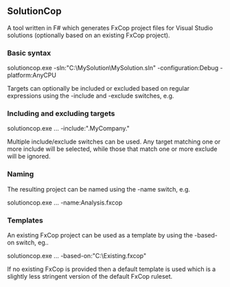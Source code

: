 ## SolutionCop

A tool written in F# which generates FxCop project files for Visual Studio solutions (optionally based on an existing FxCop project).

### Basic syntax

solutioncop.exe -sln:"C:\MySolution\MySolution.sln" -configuration:Debug -platform:AnyCPU

Targets can optionally be included or excluded based on regular expressions using the -include and -exclude switches, e.g.

### Including and excluding targets

solutioncop.exe ... -include:"\.MyCompany\."

Multiple include/exclude switches can be used. Any target matching one or more include will be selected, while those that match one or more exclude will be ignored.

### Naming

The resulting project can be named using the -name switch, e.g.

solutioncop.exe ... -name:Analysis.fxcop

### Templates

An existing FxCop project can be used as a template by using the -based-on switch, eg..

solutioncop.exe ... -based-on:"C:\Existing.fxcop"

If no existing FxCop is provided then a default template is used which is a slightly less stringent version of the default FxCop ruleset.

